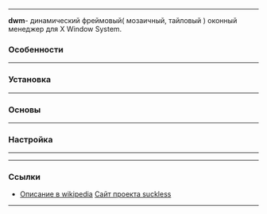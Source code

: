 <div style="background-image:url(http://dwm.suckless.org/dwm.svg); width:95px; height:40px;">

</div>

-----

**dwm**- динамический фреймовый( мозаичный, тайловый ) оконный менеджер
для X Window System.

### Особенности

-----

### Установка

-----

### Основы

-----

### Настройка

-----

-----

### Ссылки

  -
    [Описание в wikipedia](https://ru.wikipedia.org/wiki/Dwm)
    [Cайт проекта suckless](http://dwm.suckless.org/)

-----
